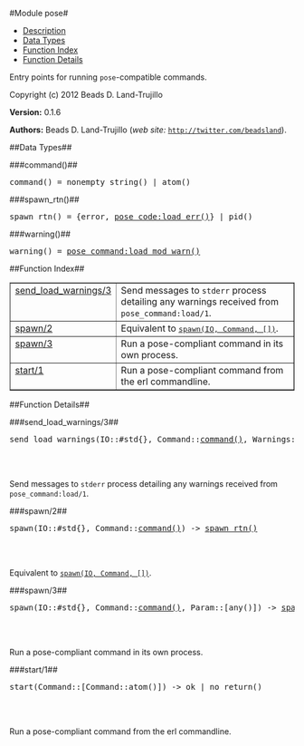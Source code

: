 

#Module pose#

* [Description](#description)
* [Data Types](#types)
* [Function Index](#index)
* [Function Details](#functions)


Entry points for running `pose`-compatible commands.

Copyright (c) 2012 Beads D. Land-Trujillo

__Version:__ 0.1.6

__Authors:__ Beads D. Land-Trujillo (_web site:_ [`http://twitter.com/beadsland`](http://twitter.com/beadsland)).
<a name="types"></a>

##Data Types##




###<a name="type-command">command()</a>##



<pre>command() = nonempty_string() | atom()</pre>



###<a name="type-spawn_rtn">spawn_rtn()</a>##



<pre>spawn_rtn() = {error, <a href="pose_code.md#type-load_err">pose_code:load_err()</a>} | pid()</pre>



###<a name="type-warning">warning()</a>##



<pre>warning() = <a href="pose_command.md#type-load_mod_warn">pose_command:load_mod_warn()</a></pre>
<a name="index"></a>

##Function Index##


<table width="100%" border="1" cellspacing="0" cellpadding="2" summary="function index"><tr><td valign="top"><a href="#send_load_warnings-3">send_load_warnings/3</a></td><td>Send messages to <code>stderr</code> process detailing any warnings received
from <code>pose_command:load/1</code>.</td></tr><tr><td valign="top"><a href="#spawn-2">spawn/2</a></td><td>Equivalent to <a href="#spawn-3"><tt>spawn(IO, Command, [])</tt></a>.</td></tr><tr><td valign="top"><a href="#spawn-3">spawn/3</a></td><td>Run a pose-compliant command in its own process.</td></tr><tr><td valign="top"><a href="#start-1">start/1</a></td><td>Run a pose-compliant command from the erl commandline.</td></tr></table>


<a name="functions"></a>

##Function Details##

<a name="send_load_warnings-3"></a>

###send_load_warnings/3##


<pre>send_load_warnings(IO::#std{}, Command::<a href="#type-command">command()</a>, Warnings::[<a href="#type-warning">warning()</a>]) -> ok</pre>
<br></br>


Send messages to `stderr` process detailing any warnings received
from `pose_command:load/1`.<a name="spawn-2"></a>

###spawn/2##


<pre>spawn(IO::#std{}, Command::<a href="#type-command">command()</a>) -> <a href="#type-spawn_rtn">spawn_rtn()</a></pre>
<br></br>


Equivalent to [`spawn(IO, Command, [])`](#spawn-3).<a name="spawn-3"></a>

###spawn/3##


<pre>spawn(IO::#std{}, Command::<a href="#type-command">command()</a>, Param::[any()]) -> <a href="#type-spawn_rtn">spawn_rtn()</a></pre>
<br></br>


Run a pose-compliant command in its own process.<a name="start-1"></a>

###start/1##


<pre>start(Command::[Command::atom()]) -&gt; ok | no_return()</pre>
<br></br>


Run a pose-compliant command from the erl commandline.